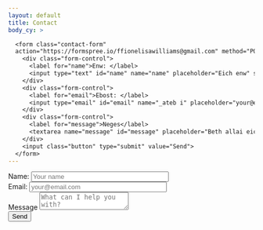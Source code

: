 ```yaml
---
layout: default
title: Contact
body_cy: >

  <form class="contact-form"
  action="https://formspree.io/ffionelisawilliams@gmail.com" method="POST">
    <div class="form-control">
      <label for="name">Enw: </label>
      <input type="text" id="name" name="name" placeholder="Eich enw" size="32">
    </div>
    <div class="form-control">
      <label for="email">Ebost: </label>
      <input type="email" id="email" name="_ateb i" placeholder="your@email.com" size="32">
    </div>
    <div class="form-control">
      <label for="message">Neges</label>
      <textarea name="message" id="message" placeholder="Beth allai eich helpu gyda?"></textarea>
    </div>
    <input class="button" type="submit" value="Send">
  </form>
---
```


<form class="contact-form" action="https://formspree.io/ffionelisawilliams@gmail.com" method="POST">
  <div class="form-control">
    <label for="name">Name: </label>
    <input type="text" id="name" name="name" placeholder="Your name" size="32">
  </div>
  <div class="form-control">
    <label for="email">Email: </label>
    <input type="email" id="email" name="_replyto" placeholder="your@email.com" size="32">
  </div>
  <div class="form-control">
    <label for="message">Message</label>
    <textarea name="message" id="message" placeholder="What can I help you with?"></textarea>
  </div>
  <input class="button" type="submit" value="Send">
</form>

